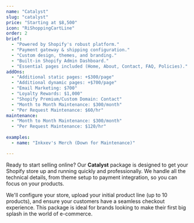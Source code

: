 ```yaml
---
name: "Catalyst"
slug: "catalyst"
price: "Starting at $8,500"
icon: "RiShoppingCartLine"
order: 2
brief:
  - "Powered by Shopify's robust platform."
  - "Payment gateway & shipping configuration."
  - "Custom design, themes, and branding."
  - "Built-in Shopify Admin Dashboard."
  - "Essential pages included (Home, About, Contact, FAQ, Policies)."
addOns:
  - "Additional static pages: +$300/page"
  - "Additional dynamic pages: +$700/page"
  - "Email Marketing: $700"
  - "Loyalty Rewards: $1,000"
  - "Shopify Premium/Custom Domain: Contact"
  - "Month to Month Maintenance: $300/month"
  - "Per Request Maintenance: $60/hr"
maintenance:
  - "Month to Month Maintenance: $300/month"
  - "Per Request Maintenance: $120/hr"
  
examples:
  - name: "Inkxev's Merch (Down for Maintenance)"

---
```


Ready to start selling online? Our **Catalyst** package is designed to get your Shopify store up and running quickly and professionally. We handle all the technical details, from theme setup to payment integration, so you can focus on your products.

We'll configure your store, upload your initial product line (up to 10 products), and ensure your customers have a seamless checkout experience. This package is ideal for brands looking to make their first big splash in the world of e-commerce.